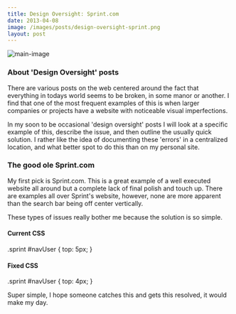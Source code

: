 ```yaml
---
title: Design Oversight: Sprint.com
date: 2013-04-08
image: /images/posts/design-oversight-sprint.png
layout: post
---
```


![main-image](/images/posts/design-oversight-sprint.png)

### About 'Design Oversight' posts
There are various posts on the web centered around the fact that everything in todays world seems to be broken, in some manor or another. I find that one of the most frequent examples of this is when larger companies or projects have a website with noticeable visual imperfections.

In my soon to be occasional 'design oversight' posts I will look at a specific example of this, describe the issue, and then outline the usually quick solution. I rather like the idea of documenting these 'errors' in a centralized location, and what better spot to do this than on my personal site.

### The good ole Sprint.com

My first pick is Sprint.com. This is a great example of a well executed website all around but a complete lack of final polish and touch up. There are examples all over Sprint's website, however, none are more apparent than the search bar being off center vertically.

These types of issues really bother me because the solution is so simple.

#### Current CSS
.sprint #navUser {
	top: 5px;
}

#### Fixed CSS
.sprint #navUser {
	top: 4px;
}

Super simple, I hope someone catches this and gets this resolved, it would make my day.